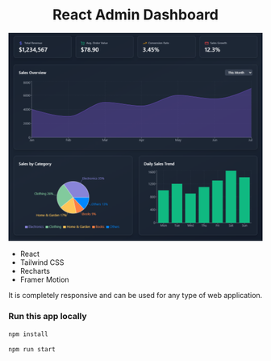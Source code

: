 <h1 align="center">React Admin Dashboard</h1>

![Demo App](/public/screenshot-for-readme-1.png)
<!-- ![Demo App](/public/screenshot-for-readme-2.png)
![Demo App](/public/screenshot-for-readme-3.png) -->


-   React
-   Tailwind CSS
-   Recharts
-   Framer Motion

It is completely responsive and can be used for any type of web application.


### Run this app locally

```shell
npm install
```

```shell
npm run start
```

